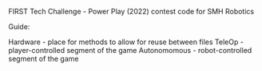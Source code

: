 FIRST Tech Challenge - Power Play (2022) contest code for SMH Robotics

Guide:

Hardware - place for methods to allow for reuse between files
TeleOp - player-controlled segment of the game
Autonomomous - robot-controlled segment of the game
